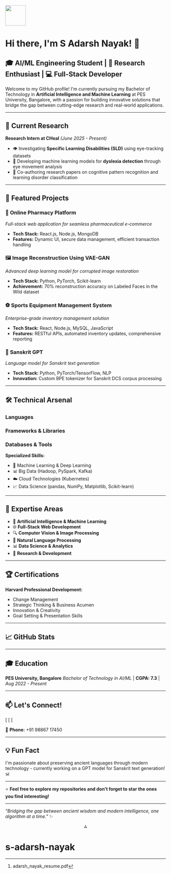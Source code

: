 <img src="https://r2cdn.perplexity.ai/pplx-full-logo-primary-dark%402x.png" style="height:64px;margin-right:32px"/>

# Hi there, I'm S Adarsh Nayak! 👋

## 🎓 AI/ML Engineering Student | 🔬 Research Enthusiast | 💻 Full-Stack Developer

Welcome to my GitHub profile! I'm currently pursuing my Bachelor of Technology in **Artificial Intelligence and Machine Learning** at PES University, Bangalore, with a passion for building innovative solutions that bridge the gap between cutting-edge research and real-world applications.

***

## 🔬 Current Research

**Research Intern at CHeal** *(June 2025 - Present)*

- 👁️ Investigating **Specific Learning Disabilities (SLD)** using eye-tracking datasets
- 🧠 Developing machine learning models for **dyslexia detection** through eye movement analysis
- 📝 Co-authoring research papers on cognitive pattern recognition and learning disorder classification

***

## 🚀 Featured Projects

### 🏥 **Online Pharmacy Platform**

*Full-stack web application for seamless pharmaceutical e-commerce*

- **Tech Stack:** React.js, Node.js, MongoDB
- **Features:** Dynamic UI, secure data management, efficient transaction handling


### 🖼️ **Image Reconstruction Using VAE-GAN**

*Advanced deep learning model for corrupted image restoration*

- **Tech Stack:** Python, PyTorch, Scikit-learn
- **Achievement:** 70% reconstruction accuracy on Labeled Faces in the Wild dataset


### ⚽ **Sports Equipment Management System**

*Enterprise-grade inventory management solution*

- **Tech Stack:** React, Node.js, MySQL, JavaScript
- **Features:** RESTful APIs, automated inventory updates, comprehensive reporting


### 📜 **Sanskrit GPT**

*Language model for Sanskrit text generation*

- **Tech Stack:** Python, PyTorch/TensorFlow, NLP
- **Innovation:** Custom BPE tokenizer for Sanskrit DCS corpus processing

***

## 🛠️ Technical Arsenal

### **Languages**

### **Frameworks \& Libraries**

### **Databases \& Tools**

**Specialized Skills:**

- 🤖 Machine Learning \& Deep Learning
- 📊 Big Data (Hadoop, PySpark, Kafka)
- ☁️ Cloud Technologies (Kubernetes)
- 📈 Data Science (pandas, NumPy, Matplotlib, Scikit-learn)

***

## 🎯 Expertise Areas

- 🧠 **Artificial Intelligence \& Machine Learning**
- 🌐 **Full-Stack Web Development**
- 🔍 **Computer Vision \& Image Processing**
- 📝 **Natural Language Processing**
- 📊 **Data Science \& Analytics**
- 🔬 **Research \& Development**

***

## 🏆 Certifications

**Harvard Professional Development:**

- Change Management
- Strategic Thinking \& Business Acumen
- Innovation \& Creativity
- Goal Setting \& Presentation Skills

***

## 📈 GitHub Stats


***

## 🎓 Education

**PES University, Bangalore**
*Bachelor of Technology in AI/ML* | **CGPA: 7.3** | *Aug 2022 - Present*

***

## 📫 Let's Connect!

[
[
[

📱 **Phone:** +91 98867 17450

***

## 💡 Fun Fact

I'm passionate about preserving ancient languages through modern technology - currently working on a GPT model for Sanskrit text generation! 🕉️

***

⭐ **Feel free to explore my repositories and don't forget to star the ones you find interesting!**

***

*"Bridging the gap between ancient wisdom and modern intelligence, one algorithm at a time."* ✨
<span style="display:none">[^1]</span>

<div style="text-align: center">⁂</div>

[^1]: adarsh_nayak_resume.pdf

# s-adarsh-nayak
